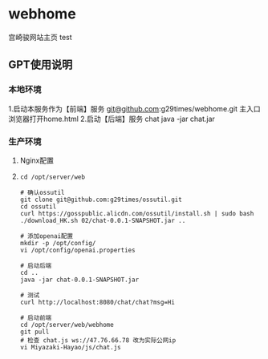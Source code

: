 # webhome
宫崎骏网站主页 test

## GPT使用说明
### 本地环境
1.启动本服务作为【前端】服务
   git@github.com:g29times/webhome.git
   主入口 浏览器打开home.html
2.启动【后端】服务 chat
   java -jar chat.jar

### 生产环境
   1. Nginx配置
   2. ```
      cd /opt/server/web
      
      # 确认ossutil
      git clone git@github.com:g29times/ossutil.git
      cd ossutil
      curl https://gosspublic.alicdn.com/ossutil/install.sh | sudo bash
      ./download_HK.sh 02/chat-0.0.1-SNAPSHOT.jar ..
      
      # 添加openai配置
      mkdir -p /opt/config/
      vi /opt/config/openai.properties
      
      # 启动后端
      cd ..
      java -jar chat-0.0.1-SNAPSHOT.jar
      
      # 测试
      curl http://localhost:8080/chat/chat?msg=Hi
      
      # 启动前端
      cd /opt/server/web/webhome
      git pull
      # 检查 chat.js ws://47.76.66.78 改为实际公网ip
      vi Miyazaki-Hayao/js/chat.js
      ```
